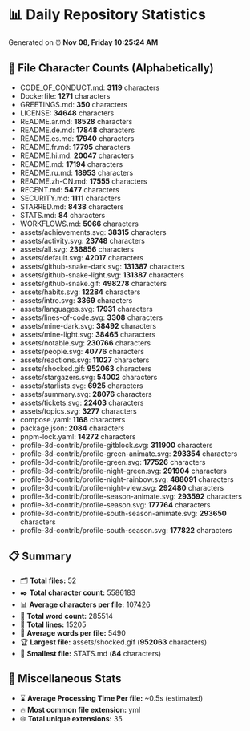 # 📊 Daily Repository Statistics
Generated on ⏰ **Nov 08, Friday 10:25:24 AM**

## 📂 File Character Counts (Alphabetically)
- CODE_OF_CONDUCT.md: **3119** characters
- Dockerfile: **1271** characters
- GREETINGS.md: **350** characters
- LICENSE: **34648** characters
- README.ar.md: **18528** characters
- README.de.md: **17848** characters
- README.es.md: **17940** characters
- README.fr.md: **17795** characters
- README.hi.md: **20047** characters
- README.md: **17194** characters
- README.ru.md: **18953** characters
- README.zh-CN.md: **17555** characters
- RECENT.md: **5477** characters
- SECURITY.md: **1111** characters
- STARRED.md: **8438** characters
- STATS.md: **84** characters
- WORKFLOWS.md: **5066** characters
- assets/achievements.svg: **38315** characters
- assets/activity.svg: **23748** characters
- assets/all.svg: **236856** characters
- assets/default.svg: **42017** characters
- assets/github-snake-dark.svg: **131387** characters
- assets/github-snake-light.svg: **131387** characters
- assets/github-snake.gif: **498278** characters
- assets/habits.svg: **12284** characters
- assets/intro.svg: **3369** characters
- assets/languages.svg: **17931** characters
- assets/lines-of-code.svg: **3308** characters
- assets/mine-dark.svg: **38492** characters
- assets/mine-light.svg: **38465** characters
- assets/notable.svg: **230766** characters
- assets/people.svg: **40776** characters
- assets/reactions.svg: **11027** characters
- assets/shocked.gif: **952063** characters
- assets/stargazers.svg: **54002** characters
- assets/starlists.svg: **6925** characters
- assets/summary.svg: **28076** characters
- assets/tickets.svg: **22403** characters
- assets/topics.svg: **3277** characters
- compose.yaml: **1168** characters
- package.json: **2084** characters
- pnpm-lock.yaml: **14272** characters
- profile-3d-contrib/profile-gitblock.svg: **311900** characters
- profile-3d-contrib/profile-green-animate.svg: **293354** characters
- profile-3d-contrib/profile-green.svg: **177526** characters
- profile-3d-contrib/profile-night-green.svg: **291904** characters
- profile-3d-contrib/profile-night-rainbow.svg: **488091** characters
- profile-3d-contrib/profile-night-view.svg: **292480** characters
- profile-3d-contrib/profile-season-animate.svg: **293592** characters
- profile-3d-contrib/profile-season.svg: **177764** characters
- profile-3d-contrib/profile-south-season-animate.svg: **293650** characters
- profile-3d-contrib/profile-south-season.svg: **177822** characters

## 📋 Summary
- 🗂️ **Total files:** 52
- ✒️ **Total character count:** 5586183
- 📊 **Average characters per file:** 107426
- 📝 **Total word count:** 285514
- 🧾 **Total lines:** 15205
- 📐 **Average words per file:** 5490
- 🏆 **Largest file:** assets/shocked.gif (**952063** characters)
- 🥉 **Smallest file:** STATS.md (**84** characters)

## 🌟 Miscellaneous Stats
- ⌛ **Average Processing Time Per file:** ~0.5s (estimated)
- 🔥 **Most common file extension:** yml
- 🌐 **Total unique extensions:** 35
